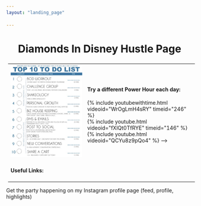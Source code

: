 ```yaml
---
layout: "landing_page"

---
```


<center>
<h1>
Diamonds In Disney Hustle Page
</h1>
<h3>
<p id="countdown"></p>
</h3>
</center>

<table width="1000" style="margin: 5px 5px 5px 5px;">
<tr>
<td>
<img src="/i/beachbody/topten.jpg">
</td>
<td>
<h4>Try a different Power Hour each day:</h4>
{% include youtubewithtime.html videoid="WrOgLmH4sRY" timeid="246" %}
<br />
{% include youtube.html videoid="fXlQt0TfRYE" timeid="146" %}
<br />
<!--> {% include youtube.html videoid="QCYu8z9pQo4" %} -->
</td>
</tr>
<tr>
<td>
<h4>Useful Links:</h4>
</td>
<td>

</td>
</tr>
</table>

Get the party happening on my Instagram profile page (feed, profile, highlights)



<!-- Display the countdown timer in an element -->


<script>
// Set the date we're counting down to
var countDownDate = new Date("Jun 9, 2021 23:55:00").getTime();

// Update the count down every 1 second
var x = setInterval(function() {

  // Get todays date and time
  var now = new Date().getTime();

  // Find the distance between now and the count down date
  var distance = countDownDate - now;

  // Time calculations for days, hours, minutes and seconds
  var days = Math.floor(distance / (1000 * 60 * 60 * 24));
  var hours = Math.floor((distance % (1000 * 60 * 60 * 24)) / (1000 * 60 * 60));
  var minutes = Math.floor((distance % (1000 * 60 * 60)) / (1000 * 60));
  var seconds = Math.floor((distance % (1000 * 60)) / 1000);

  // Display the result in the element with id="countdown"
  document.getElementById("countdown").innerHTML = days + " days " + hours + "h " + minutes + "m " + seconds + "s";

  // If the count down is finished, write some text 
  if (distance < 0) {
    clearInterval(x);
    document.getElementById("countdown").innerHTML = "IT'S HAPPENING!";
  }
}, 1000);
</script>
